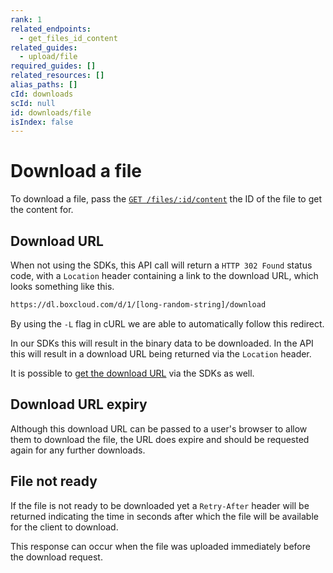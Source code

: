 ```yaml
---
rank: 1
related_endpoints:
  - get_files_id_content
related_guides:
  - upload/file
required_guides: []
related_resources: []
alias_paths: []
cId: downloads
scId: null
id: downloads/file
isIndex: false
---
```


# Download a file

To download a file, pass the [`GET /files/:id/content`][api] the ID of the file
to get the content for.

<Samples id='get_files_id_content' >

</Samples>

## Download URL

When not using the SDKs, this API call will return a `HTTP 302 Found` status
code, with a `Location` header containing a link to the download URL, which
looks something like this.

```sh
https://dl.boxcloud.com/d/1/[long-random-string]/download
```

By using the `-L` flag in cURL we are able to automatically follow this
redirect.

<Message>

In our SDKs this will result in the binary data to be downloaded. In the API
this will result in a download URL being returned via the `Location` header.

It is possible to [get the download URL][downloadurl] via the SDKs as well.

</Message>

## Download URL expiry

Although this download URL can be passed to a user's browser to allow them to
download the file, the URL does expire and should be requested again for any
further downloads.

## File not ready

If the file is not ready to be downloaded yet a `Retry-After` header will be
returned indicating the time in seconds after which the file will be available
for the client to download.

This response can occur when the file was uploaded immediately before the
download request.

[api]: e://get_files_id_content
[downloadurl]: g://downloads/get-url
